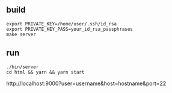 ## build
```
export PRIVATE_KEY=/home/user/.ssh/id_rsa
export PRIVATE_KEY_PASS=your_id_rsa_passphrases
make server
```

## run
```
./bin/server
cd html && yarn && yarn start
```

http://localhost:9000?user=username&host=hostname&port=22
